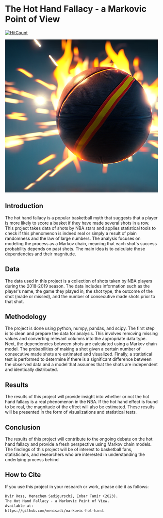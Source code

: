 # The Hot Hand Fallacy - a Markovic Point of View

[![HitCount](https://hits.dwyl.com/menisadi/markovic-hot-hand.svg?style=flat-square)](http://hits.dwyl.com/menisadi/markovic-hot-hand)

![banner](graphics/basketball.png)

## Introduction

The hot hand fallacy is a popular basketball myth that suggests that a player is more likely to score a basket if they have made several shots in a row. This project takes data of shots by NBA stars and applies statistical tools to check if this phenomenon is indeed real or simply a result of plain randomness and the law of large numbers. The analysis focuses on modeling the process as a Markov chain, meaning that each shot's success probability depends on past shots. The main idea is to calculate those dependencies and their magnitude.

## Data

The data used in this project is a collection of shots taken by NBA players during the 2018-2019 season. The data includes information such as the player's name, the game they played in, the shot type, the outcome of the shot (made or missed), and the number of consecutive made shots prior to that shot.

## Methodology

The project is done using python, numpy, pandas, and scipy. The first step is to clean and prepare the data for analysis. This involves removing missing values and converting relevant columns into the appropriate data type. Next, the dependencies between shots are calculated using a Markov chain model. The probabilities of making a shot given a certain number of consecutive made shots are estimated and visualized. Finally, a statistical test is performed to determine if there is a significant difference between the observed data and a model that assumes that the shots are independent and identically distributed.

## Results

The results of this project will provide insight into whether or not the hot hand fallacy is a real phenomenon in the NBA. If the hot hand effect is found to be real, the magnitude of the effect will also be estimated. These results will be presented in the form of visualizations and statistical tests.

## Conclusion

The results of this project will contribute to the ongoing debate on the hot hand fallacy and provide a fresh perspective using Markov chain models. The findings of this project will be of interest to basketball fans, statisticians, and researchers who are interested in understanding the underlying process behind

## How to Cite
If you use this project in your research or work, please cite it as follows:
```
Dvir Ross, Menachem Sadigurschi, Inbar Tamir (2023).  
The Hot Hand Fallacy - a Markovic Point of View.  
Available at: 
https://github.com/menisadi/markovic-hot-hand.
```
